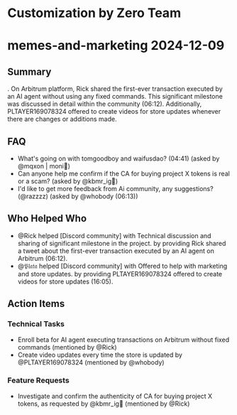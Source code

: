 # Customization by Zero Team

# memes-and-marketing 2024-12-09

## Summary
. On Arbitrum platform, Rick shared the first-ever transaction executed by an AI agent without using any fixed commands. This significant milestone was discussed in detail within the community (06:12). Additionally, PLTAYER169078324 offered to create videos for store updates whenever there are changes or additions made.

## FAQ
- What's going on with tomgoodboy and waifusdao? (04:41) (asked by @mqxon | moni🧙)
- Can anyone help me confirm if the CA for buying project X tokens is real or a scam? (asked by @kbmr_ig🔶)
- I'd like to get more feedback from Ai community, any suggestions? (@razzzz) (asked by @whobody (06:13))

## Who Helped Who
- @Rick helped [Discord community] with Technical discussion and sharing of significant milestone in the project. by providing Rick shared a tweet about the first-ever transaction executed by an AI agent on Arbitrum (06:12).
- @𝔓𝔩𝔞𝔱𝔞 helped [Discord community] with Offered to help with marketing and store updates. by providing PLTAYER169078324 offered to create videos for store updates (16:05).

## Action Items

### Technical Tasks
- Enroll beta for AI agent executing transactions on Arbitrum without fixed commands (mentioned by @Rick)
- Create video updates every time the store is updated by @PLTAYER169078324 (mentioned by @whobody)

### Feature Requests
- Investigate and confirm the authenticity of CA for buying project X tokens, as requested by @kbmr_ig🔶 (mentioned by @Rick)